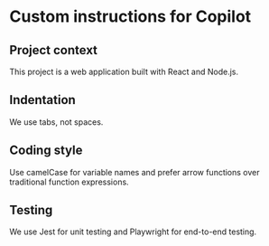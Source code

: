 <!-- When Copilot generates code or answers questions, it tries to match your coding practices and preferences such as which libraries you use or how you name your variables. However, it might not always have enough context to do this effectively. For example, if you work with a specific framework version, you need to provide additional context in your prompts.

To enhance Copilot's responses, you can use custom instructions to provide it with contextual details about your team's workflow, tools, or project specifics. Copilot then incorporates these custom instructions with every request. -->

<!-- MOVE THIS FILE INTO .github/copilot-instructions.md -->

<!-- sample file: -->
<!-- >>>> -->
# Custom instructions for Copilot

## Project context
This project is a web application built with React and Node.js.

## Indentation
We use tabs, not spaces.

## Coding style
Use camelCase for variable names and prefer arrow functions over traditional function expressions.

## Testing
We use Jest for unit testing and Playwright for end-to-end testing.
<!-- <<< -->